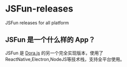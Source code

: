 # JSFun-releases
JSFun releases for all platform

## JSFun 是一个什么样的 App？

JSFun 是 [Dora.js](https://github.com/Dorajs/docs) 的另一个完全实现版本，使用了ReactNative,Electron,NodeJS等技术栈，支持全平台使用。
